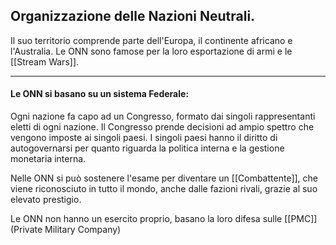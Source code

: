 ## Organizzazione delle Nazioni Neutrali.
Il suo territorio comprende parte dell'Europa, il continente africano e l'Australia. Le ONN sono famose per la loro esportazione di armi e le [[Stream Wars]].


---

#### Le ONN si basano su un sistema Federale:

Ogni nazione fa capo ad un Congresso, formato dai singoli rappresentanti eletti di ogni nazione.
Il Congresso prende decisioni ad ampio spettro che vengono imposte ai singoli paesi.
I singoli paesi hanno il diritto di autogovernarsi per quanto riguarda la politica interna e la gestione monetaria interna.

Nelle ONN si può sostenere l'esame per diventare un [[Combattente]], che viene riconosciuto in tutto il mondo, anche dalle fazioni rivali, grazie al suo elevato prestigio.

Le ONN non hanno un esercito proprio, basano la loro difesa sulle [[PMC]] (Private Military Company)